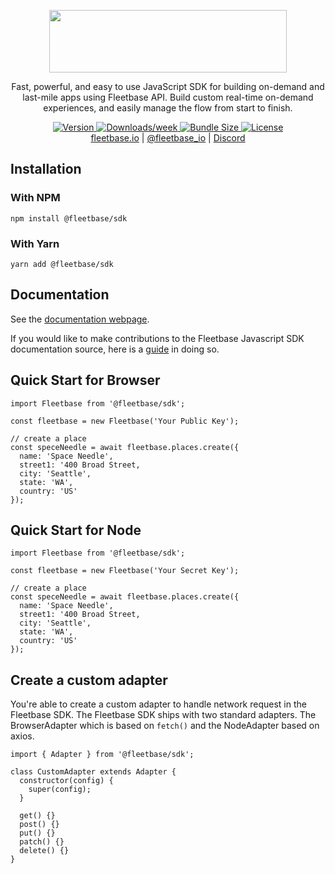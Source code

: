 <p align="center">
  <img src="https://flb-assets.s3-ap-southeast-1.amazonaws.com/static/github_logo.svg" width="380" height="100" />
</p>
<p align="center">
Fast, powerful, and easy to use JavaScript SDK for building on-demand and last-mile apps using Fleetbase API.
Build custom real-time on-demand experiences, and easily manage the flow from start to finish.
</p>

<p align="center">
  <a href="https://www.npmjs.com/package/@fleetbase/sdk">
    <img src="https://img.shields.io/npm/v/@fleetbase/sdk" alt="Version" />
  </a>
  <a href="https://www.npmjs.com/package/@fleetbase/sdk">
    <img src="https://img.shields.io/npm/dw/@fleetbase/sdk" alt="Downloads/week" />
  </a>
  <a href="https://bundlephobia.com/package/@fleetbase/sdk@1.0.0">
    <img src="https://img.shields.io/bundlephobia/min/@fleetbase/sdk" alt="Bundle Size" />
  </a>
  <a href="https://github.com/fleetbase/fleetbase-js/blob/master/LICENSE.md">
    <img src="https://img.shields.io/github/license/fleetbase/fleetbase-js" alt="License" />
  </a>
  <br>
  <a href="https://fleetbase.io">fleetbase.io</a> | <a href="https://twitter.com/fleetbase_io">@fleetbase_io</a> | <a href="https://discord.gg/Q78hkXNK">Discord</a>
</p>

## Installation

### With NPM

`npm install @fleetbase/sdk`

### With Yarn

`yarn add @fleetbase/sdk`

## Documentation

See the [documentation webpage](https://fleetbase.io/docs).

If you would like to make contributions to the Fleetbase Javascript SDK documentation source, here is a [guide](https://github.com/fleetbase/fleetbase-js/blob/master/CONTRIBUTING.md) in doing so.

## Quick Start for Browser

```
import Fleetbase from '@fleetbase/sdk';

const fleetbase = new Fleetbase('Your Public Key');

// create a place
const speceNeedle = await fleetbase.places.create({
  name: 'Space Needle',
  street1: '400 Broad Street,
  city: 'Seattle',
  state: 'WA',
  country: 'US'
});
```

## Quick Start for Node

```
import Fleetbase from '@fleetbase/sdk';

const fleetbase = new Fleetbase('Your Secret Key');

// create a place
const speceNeedle = await fleetbase.places.create({
  name: 'Space Needle',
  street1: '400 Broad Street,
  city: 'Seattle',
  state: 'WA',
  country: 'US'
});
```

## Create a custom adapter

You're able to create a custom adapter to handle network request in the Fleetbase SDK. 
The Fleetbase SDK ships with two standard adapters. The BrowserAdapter which is based on `fetch()` and
the NodeAdapter based on axios.

```
import { Adapter } from '@fleetbase/sdk';

class CustomAdapter extends Adapter {
  constructor(config) {
    super(config);
  }

  get() {}
  post() {}
  put() {}
  patch() {}
  delete() {}
}
```